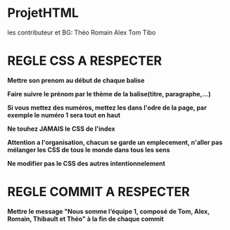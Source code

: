 # ProjetHTML
les contributeur et BG:
Théo
Romain
Alex
Tom
Tibo

# REGLE CSS A RESPECTER
**Mettre son prenom au début de chaque balise**

**Faire suivre le prénom par le thème de la balise(titre, paragraphe,...)**

**Si vous mettez des numéros, mettez les dans l'odre de la page, par exemple le numéro 1 sera tout en haut**

**Ne touhez JAMAIS le CSS de l'index**

**Attention a l'organisation, chacun se garde un emplecement, n'aller pas mélanger les CSS de tous le monde dans tous les sens**

**Ne modifier pas le CSS des autres intentionnelement**

# REGLE COMMIT A RESPECTER 
**Mettre le message "Nous somme l’équipe 1, composé de Tom, Alex, Romain, Thibault et Théo" à la fin de chaque commit**
